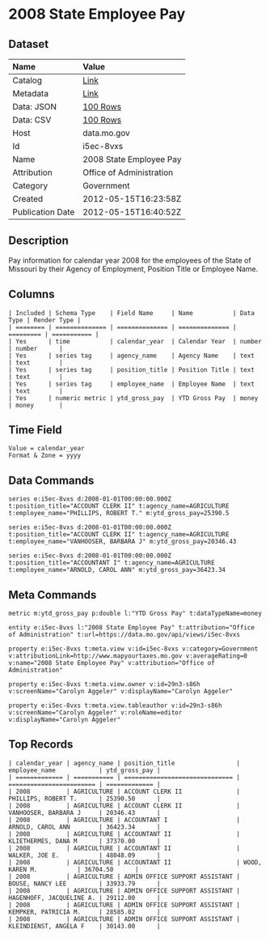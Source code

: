 # 2008 State Employee Pay

## Dataset

| Name | Value |
| :--- | :---- |
| Catalog | [Link](https://catalog.data.gov/dataset/2008-state-employee-pay-5ae5b) |
| Metadata | [Link](https://data.mo.gov/api/views/i5ec-8vxs) |
| Data: JSON | [100 Rows](https://data.mo.gov/api/views/i5ec-8vxs/rows.json?max_rows=100) |
| Data: CSV | [100 Rows](https://data.mo.gov/api/views/i5ec-8vxs/rows.csv?max_rows=100) |
| Host | data.mo.gov |
| Id | i5ec-8vxs |
| Name | 2008 State Employee Pay |
| Attribution | Office of Administration |
| Category | Government |
| Created | 2012-05-15T16:23:58Z |
| Publication Date | 2012-05-15T16:40:52Z |

## Description

Pay information for calendar year 2008 for the employees of the State of Missouri by their Agency of Employment, Position Title or Employee Name.

## Columns

```ls
| Included | Schema Type    | Field Name     | Name           | Data Type | Render Type |
| ======== | ============== | ============== | ============== | ========= | =========== |
| Yes      | time           | calendar_year  | Calendar Year  | number    | number      |
| Yes      | series tag     | agency_name    | Agency Name    | text      | text        |
| Yes      | series tag     | position_title | Position Title | text      | text        |
| Yes      | series tag     | employee_name  | Employee Name  | text      | text        |
| Yes      | numeric metric | ytd_gross_pay  | YTD Gross Pay  | money     | money       |
```

## Time Field

```ls
Value = calendar_year
Format & Zone = yyyy
```

## Data Commands

```ls
series e:i5ec-8vxs d:2008-01-01T00:00:00.000Z t:position_title="ACCOUNT CLERK II" t:agency_name=AGRICULTURE t:employee_name="PHILLIPS, ROBERT T." m:ytd_gross_pay=25390.5

series e:i5ec-8vxs d:2008-01-01T00:00:00.000Z t:position_title="ACCOUNT CLERK II" t:agency_name=AGRICULTURE t:employee_name="VANHOOSER, BARBARA J" m:ytd_gross_pay=20346.43

series e:i5ec-8vxs d:2008-01-01T00:00:00.000Z t:position_title="ACCOUNTANT I" t:agency_name=AGRICULTURE t:employee_name="ARNOLD, CAROL ANN" m:ytd_gross_pay=36423.34
```

## Meta Commands

```ls
metric m:ytd_gross_pay p:double l:"YTD Gross Pay" t:dataTypeName=money

entity e:i5ec-8vxs l:"2008 State Employee Pay" t:attribution="Office of Administration" t:url=https://data.mo.gov/api/views/i5ec-8vxs

property e:i5ec-8vxs t:meta.view v:id=i5ec-8vxs v:category=Government v:attributionLink=http://www.mapyourtaxes.mo.gov v:averageRating=0 v:name="2008 State Employee Pay" v:attribution="Office of Administration"

property e:i5ec-8vxs t:meta.view.owner v:id=29n3-s86h v:screenName="Carolyn Aggeler" v:displayName="Carolyn Aggeler"

property e:i5ec-8vxs t:meta.view.tableauthor v:id=29n3-s86h v:screenName="Carolyn Aggeler" v:roleName=editor v:displayName="Carolyn Aggeler"
```

## Top Records

```ls
| calendar_year | agency_name | position_title                 | employee_name            | ytd_gross_pay | 
| ============= | =========== | ============================== | ======================== | ============= | 
| 2008          | AGRICULTURE | ACCOUNT CLERK II               | PHILLIPS, ROBERT T.      | 25390.50      | 
| 2008          | AGRICULTURE | ACCOUNT CLERK II               | VANHOOSER, BARBARA J     | 20346.43      | 
| 2008          | AGRICULTURE | ACCOUNTANT I                   | ARNOLD, CAROL ANN        | 36423.34      | 
| 2008          | AGRICULTURE | ACCOUNTANT II                  | KLIETHERMES, DANA M      | 37370.00      | 
| 2008          | AGRICULTURE | ACCOUNTANT II                  | WALKER, JOE E.           | 48048.09      | 
| 2008          | AGRICULTURE | ACCOUNTANT II                  | WOOD, KAREN M.           | 36704.50      | 
| 2008          | AGRICULTURE | ADMIN OFFICE SUPPORT ASSISTANT | BOUSE, NANCY LEE         | 33933.79      | 
| 2008          | AGRICULTURE | ADMIN OFFICE SUPPORT ASSISTANT | HAGENHOFF, JACQUELINE A. | 29112.00      | 
| 2008          | AGRICULTURE | ADMIN OFFICE SUPPORT ASSISTANT | KEMPKER, PATRICIA M.     | 28585.02      | 
| 2008          | AGRICULTURE | ADMIN OFFICE SUPPORT ASSISTANT | KLEINDIENST, ANGELA F    | 30143.00      | 
```